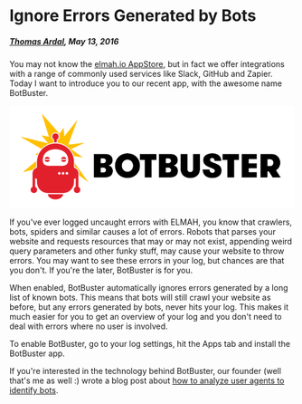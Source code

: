 # Ignore Errors Generated by Bots

##### [Thomas Ardal](http://elmah.io/about/), May 13, 2016

You may not know the [elmah.io AppStore](https://elmah.io/appstore), but in fact we offer integrations with a range of commonly used services like Slack, GitHub and Zapier. Today I want to introduce you to our recent app, with the awesome name BotBuster.

![BotBuster](images/botbuster.png)

If you've ever logged uncaught errors with ELMAH, you know that crawlers, bots, spiders and similar causes a lot of errors. Robots that parses your website and requests resources that may or may not exist, appending weird query parameters and other funky stuff, may cause your website to throw errors. You may want to see these errors in your log, but chances are that you don't. If you're the later, BotBuster is for you.

When enabled, BotBuster automatically ignores errors generated by a long list of known bots. This means that bots will still crawl your website as before, but any errors generated by bots, never hits your log. This makes it much easier for you to get an overview of your log and you don't need to deal with errors where no user is involved.

To enable BotBuster, go to your log settings, hit the Apps tab and install the BotBuster app.

If you're interested in the technology behind BotBuster, our founder (well that's me as well :) wrote a blog post about [how to analyze user agents to identify bots](http://thomasardal.com/analyzing-user-agents-to-identify-bots-with-elasticsearch/).